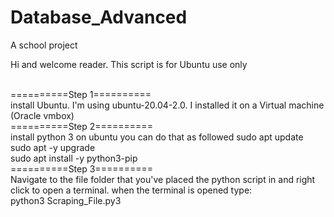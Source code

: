 # Database_Advanced
A school project

Hi and welcome reader. This script is for Ubuntu use only

<br>
==========Step 1==========
<br>
install Ubuntu. I'm using ubuntu-20.04-2.0. I installed it on a Virtual machine (Oracle vmbox)
<br>
==========Step 2==========
<br>
install python 3 on ubuntu you can do that as followed
sudo apt update
<br>
sudo apt -y upgrade
<br>
sudo apt install -y python3-pip
<br>
==========Step 3==========
<br>
Navigate to the file folder that you've placed the python script in and right click to open a terminal.
when the terminal is opened type:
<br>
python3 Scraping_File.py3
